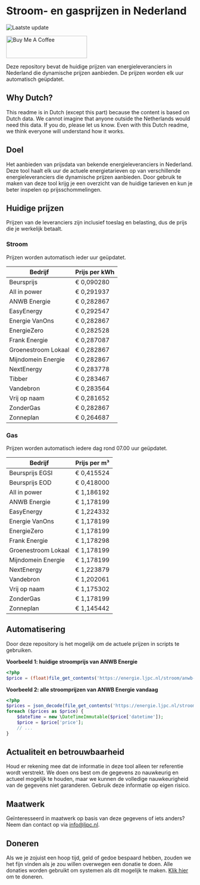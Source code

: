 # Stroom- en gasprijzen in Nederland

![Laatste update](https://img.shields.io/badge/laatste%20update-2023--04--19%2018%3A00%20CET-brightgreen)

<a href="https://www.buymeacoffee.com/Lars-" target="_blank"><img src="https://cdn.buymeacoffee.com/buttons/v2/default-orange.png" alt="Buy Me A Coffee" height="60" style="height: 60px !important;width: 217px !important;" ></a>

Deze repository bevat de huidige prijzen van energieleveranciers in Nederland die dynamische prijzen aanbieden. De prijzen worden elk uur automatisch geüpdatet.

## Why Dutch?

This readme is in Dutch (except this part) because the content is based on Dutch data. We cannot imagine that anyone outside the Netherlands would need this data. If you do, please let us know. Even with this Dutch readme, we think
everyone will understand how it works.

## Doel

Het aanbieden van prijsdata van bekende energieleveranciers in Nederland. Deze tool haalt elk uur de actuele energietarieven op van verschillende energieleveranciers die dynamische prijzen aanbieden. Door gebruik te maken van deze tool
krijg je een overzicht van de huidige tarieven en kun je beter inspelen op prijsschommelingen.

## Huidige prijzen

Prijzen van de leveranciers zijn inclusief toeslag en belasting, dus de prijs die je werkelijk betaalt.

### Stroom

Prijzen worden automatisch ieder uur geüpdatet.

 Bedrijf | Prijs per kWh 
---------|---------------
Beursprijs | € 0,090280
All in power | € 0,291937
ANWB Energie | € 0,282867
EasyEnergy | € 0,292547
Energie VanOns | € 0,282867
EnergieZero | € 0,282528
Frank Energie | € 0,287087
Groenestroom Lokaal | € 0,282867
Mijndomein Energie | € 0,282867
NextEnergy | € 0,283778
Tibber | € 0,283467
Vandebron | € 0,283564
Vrij op naam | € 0,281652
ZonderGas | € 0,282867
Zonneplan | € 0,264687


### Gas

Prijzen worden automatisch iedere dag rond 07.00 uur geüpdatet.

 Bedrijf | Prijs per m³ 
---------|--------------
Beursprijs EGSI | € 0,415524
Beursprijs EOD | € 0,418000
All in power | € 1,186192
ANWB Energie | € 1,178199
EasyEnergy | € 1,224332
Energie VanOns | € 1,178199
EnergieZero | € 1,178199
Frank Energie | € 1,178298
Groenestroom Lokaal | € 1,178199
Mijndomein Energie | € 1,178199
NextEnergy | € 1,223879
Vandebron | € 1,202061
Vrij op naam | € 1,175302
ZonderGas | € 1,178199
Zonneplan | € 1,145442


## Automatisering

Door deze repository is het mogelijk om de actuele prijzen in scripts te gebruiken.

**Voorbeeld 1: huidige stroomprijs van ANWB Energie**

```php
<?php
$price = (float)file_get_contents('https://energie.ljpc.nl/stroom/anwb-energie-nu.txt');

```

**Voorbeeld 2: alle stroomprijzen van ANWB Energie vandaag**

```php
<?php
$prices = json_decode(file_get_contents('https://energie.ljpc.nl/stroom/all-in-power-vandaag.json'),true);
foreach ($prices as $price) {
    $dateTime = new \DateTimeImmutable($price['datetime']);
    $price = $price['price'];
    // ...
}
```

## Actualiteit en betrouwbaarheid

Houd er rekening mee dat de informatie in deze tool alleen ter referentie wordt verstrekt. We doen ons best om de gegevens zo nauwkeurig en actueel mogelijk te houden, maar we kunnen de volledige nauwkeurigheid van de gegevens niet
garanderen. Gebruik deze informatie op eigen risico.

## Maatwerk

Geïnteresseerd in maatwerk op basis van deze gegevens of iets anders? Neem dan contact op
via [info@ljpc.nl](mailto:info@ljpc.nl?subject=Energie%20prijzen).

## Doneren

Als we je zojuist een hoop tijd, geld of gedoe bespaard hebben, zouden we het fijn vinden als je zou willen overwegen een
donatie te doen. Alle donaties worden gebruikt om systemen als dit mogelijk te
maken. [Klik hier](https://www.buymeacoffee.com/Lars-) om te doneren.
